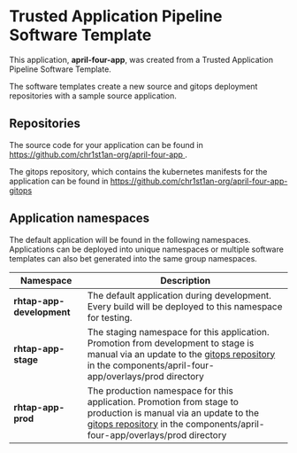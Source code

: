 # Trusted Application Pipeline Software Template

This application, **april-four-app**, was created from a Trusted Application Pipeline Software Template.

The software templates create a new source and gitops deployment repositories with a sample source application. 

## Repositories

The source code for your application can be found in [https://github.com/chr1st1an-org/april-four-app ](https://github.com/chr1st1an-org/april-four-app ).
 
The gitops repository, which contains the kubernetes manifests for the application can be found in 
[https://github.com/chr1st1an-org/april-four-app-gitops ](https://github.com/chr1st1an-org/april-four-app-gitops ) 

## Application namespaces 

The default application will be found in the following namespaces. Applications can be deployed into unique namespaces or multiple software templates can also bet generated into the same group namespaces.  

|  Namespace   |  Description   |  
| -------- | -------- |   
| **rhtap-app-development** | The default application during development. Every build will be deployed to this namespace for testing. | 
| **rhtap-app-stage** | The staging namespace for this application. Promotion from development to stage is manual via an update to the [gitops repository](https://github.com/chr1st1an-org/april-four-app-gitops ) in the components/april-four-app/overlays/prod directory |  
| **rhtap-app-prod** | The production namespace for this application. Promotion from stage to production is manual via an update to the [gitops repository](https://github.com/chr1st1an-org/april-four-app-gitops ) in the components/april-four-app/overlays/prod directory | 